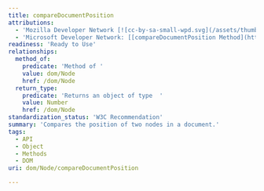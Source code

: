 ```yaml
---
title: compareDocumentPosition
attributions:
  - 'Mozilla Developer Network [![cc-by-sa-small-wpd.svg](/assets/thumb/8/8c/cc-by-sa-small-wpd.svg/120px-cc-by-sa-small-wpd.svg.png)](http://creativecommons.org/licenses/by-sa/3.0/us/): [[Node.compareDocumentPosition](https://developer.mozilla.org/en-US/docs/Web/API/Node.compareDocumentPosition) Article]'
  - 'Microsoft Developer Network: [[compareDocumentPosition Method](http://msdn.microsoft.com/en-us/library/ie/ff975125(v=vs.85).aspx) Article]'
readiness: 'Ready to Use'
relationships:
  method_of:
    predicate: 'Method of '
    value: dom/Node
    href: /dom/Node
  return_type:
    predicate: 'Returns an object of type  '
    value: Number
    href: /dom/Node
standardization_status: 'W3C Recommendation'
summary: 'Compares the position of two nodes in a document.'
tags:
  - API
  - Object
  - Methods
  - DOM
uri: dom/Node/compareDocumentPosition

---
```

